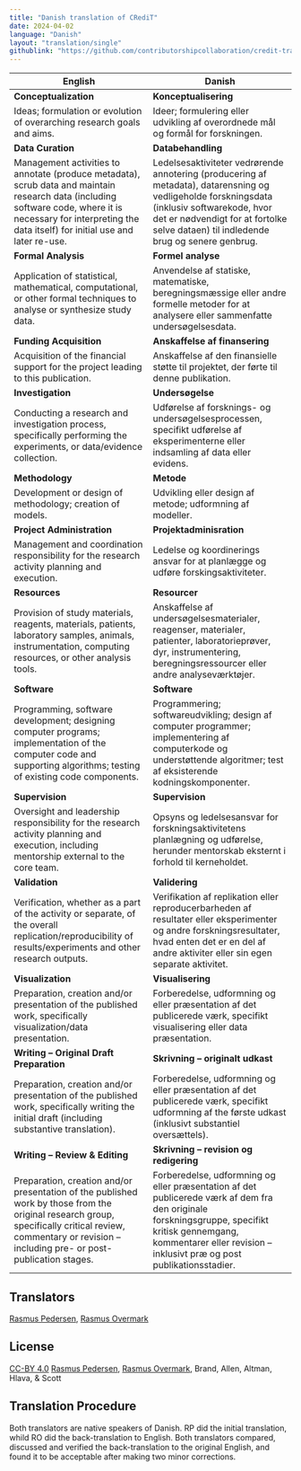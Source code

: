 ```yaml
---
title: "Danish translation of CRediT"
date: 2024-04-02
language: "Danish"
layout: "translation/single"
githublink: "https://github.com/contributorshipcollaboration/credit-translation/blob/main/translations/credit_translation_dk.json"
---
```


| English | Danish |
| --- | --- |
| **Conceptualization** | **Konceptualisering** |
| Ideas; formulation or evolution of overarching research goals and aims. | Ideer; formulering eller udvikling af overordnede mål og formål for forskningen. |
| **Data Curation** | **Databehandling** |
| Management activities to annotate (produce metadata), scrub data and maintain research data (including software code, where it is necessary for interpreting the data itself) for initial use and later re-use. | Ledelsesaktiviteter vedrørende annotering (producering af metadata), datarensning og vedligeholde forskningsdata (inklusiv softwarekode, hvor det er nødvendigt for at fortolke selve dataen) til indledende brug og senere genbrug. |
| **Formal Analysis** | **Formel analyse** |
| Application of statistical, mathematical, computational, or other formal techniques to analyse or synthesize study data. | Anvendelse af statiske, matematiske, beregningsmæssige eller andre formelle metoder for at analysere eller sammenfatte undersøgelsesdata. |
| **Funding Acquisition** | **Anskaffelse af finansering** |
| Acquisition of the financial support for the project leading to this publication. | Anskaffelse af den finansielle støtte til projektet, der førte til denne publikation. |
| **Investigation** | **Undersøgelse** |
| Conducting a research and investigation process, specifically performing the experiments, or data/evidence collection. | Udførelse af forsknings- og undersøgelsesprocessen, specifikt udførelse af eksperimenterne eller indsamling af data eller evidens. |
| **Methodology** | **Metode** |
| Development or design of methodology; creation of models. | Udvikling eller design af metode; udformning af modeller. |
| **Project Administration** | **Projektadminisration** |
| Management and coordination responsibility for the research activity planning and execution. | Ledelse og koordinerings ansvar for at planlægge og udføre forskingsaktiviteter. |
| **Resources** | **Resourcer** |
| Provision of study materials, reagents, materials, patients, laboratory samples, animals, instrumentation, computing resources, or other analysis tools. | Anskaffelse af undersøgelsesmaterialer, reagenser, materialer, patienter, laboratorieprøver, dyr, instrumentering, beregningsressourcer eller andre analyseværktøjer. |
| **Software** | **Software** |
| Programming, software development; designing computer programs; implementation of the computer code and supporting algorithms; testing of existing code components. | Programmering; softwareudvikling; design af computer programmer; implementering af computerkode og understøttende algoritmer; test af eksisterende kodningskomponenter. |
| **Supervision** | **Supervision** |
| Oversight and leadership responsibility for the research activity planning and execution, including mentorship external to the core team. | Opsyns og ledelsesansvar for forskningsaktivitetens planlægning og udførelse, herunder mentorskab eksternt i forhold til kerneholdet. |
| **Validation** | **Validering** |
| Verification, whether as a part of the activity or separate, of the overall replication/reproducibility of results/experiments and other research outputs. | Verifikation af replikation eller reproducerbarheden af resultater eller eksperimenter og andre forskningsresultater, hvad enten det er en del af andre aktiviter eller sin egen separate aktivitet. |
| **Visualization** | **Visualisering** |
| Preparation, creation and/or presentation of the published work, specifically visualization/data presentation. | Forberedelse, udformning og eller præsentation af det publicerede værk, specifikt visualisering eller data præsentation. |
| **Writing – Original Draft Preparation** | **Skrivning – originalt udkast** |
| Preparation, creation and/or presentation of the published work, specifically writing the initial draft (including substantive translation). | Forberedelse, udformning og eller præsentation af det publicerede værk, specifikt udformning af the første udkast (inklusivt substantiel oversættels). |
| **Writing – Review & Editing** | **Skrivning – revision og redigering** |
| Preparation, creation and/or presentation of the published work by those from the original research group, specifically critical review, commentary or revision – including pre- or post-publication stages. | Forberedelse, udformning og eller præsentation af det publicerede værk af dem fra den originale forskningsgruppe, specifikt kritisk gennemgang, kommentarer eller revision – inklusivt præ og post publikationsstadier. |

## Translators

[Rasmus  Pedersen](https://orcid.org/0000-0003-2261-0582), [Rasmus  Overmark](https://orcid.org/tba)


## License

[CC-BY 4.0](https://creativecommons.org/licenses/by/4.0/) [Rasmus  Pedersen](https://orcid.org/0000-0003-2261-0582), [Rasmus  Overmark](https://orcid.org/tba), Brand, Allen, Altman, Hlava, & Scott
## Translation Procedure

Both translators are native speakers of Danish. RP did the initial translation, whild RO did the back-translation to English. Both translators compared, discussed and verified the back-translation to the original English, and found it to be acceptable after making two minor corrections.

